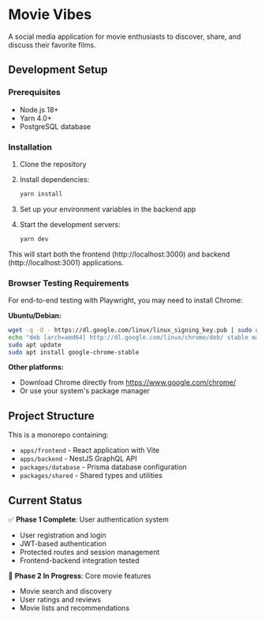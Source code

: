 # Movie Vibes

A social media application for movie enthusiasts to discover, share, and discuss their favorite films.

## Development Setup

### Prerequisites

- Node.js 18+
- Yarn 4.0+
- PostgreSQL database

### Installation

1. Clone the repository
2. Install dependencies:

   ```bash
   yarn install
   ```

3. Set up your environment variables in the backend app
4. Start the development servers:
   ```bash
   yarn dev
   ```

This will start both the frontend (http://localhost:3000) and backend (http://localhost:3001) applications.

### Browser Testing Requirements

For end-to-end testing with Playwright, you may need to install Chrome:

**Ubuntu/Debian:**

```bash
wget -q -O - https://dl.google.com/linux/linux_signing_key.pub | sudo apt-key add -
echo "deb [arch=amd64] http://dl.google.com/linux/chrome/deb/ stable main" | sudo tee /etc/apt/sources.list.d/google-chrome.list
sudo apt update
sudo apt install google-chrome-stable
```

**Other platforms:**

- Download Chrome directly from https://www.google.com/chrome/
- Or use your system's package manager

## Project Structure

This is a monorepo containing:

- `apps/frontend` - React application with Vite
- `apps/backend` - NestJS GraphQL API
- `packages/database` - Prisma database configuration
- `packages/shared` - Shared types and utilities

## Current Status

✅ **Phase 1 Complete**: User authentication system

- User registration and login
- JWT-based authentication
- Protected routes and session management
- Frontend-backend integration tested

🚧 **Phase 2 In Progress**: Core movie features

- Movie search and discovery
- User ratings and reviews
- Movie lists and recommendations

